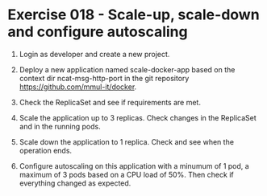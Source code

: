 # Exercise 018 - Scale-up, scale-down and configure autoscaling

1) Login as developer and create a new project.

2) Deploy a new application named scale-docker-app based on the context dir
   ncat-msg-http-port in the git repository https://github.com/mmul-it/docker.

3) Check the ReplicaSet and see if requirements are met.

4) Scale the application up to 3 replicas. Check changes in the ReplicaSet and
   in the running pods.

5) Scale down the application to 1 replica. Check and see when the operation
   ends.

6) Configure autoscaling on this application with a minumum of 1 pod, a
   maximum of 3 pods based on a CPU load of 50%. Then check if everything
   changed as expected.
